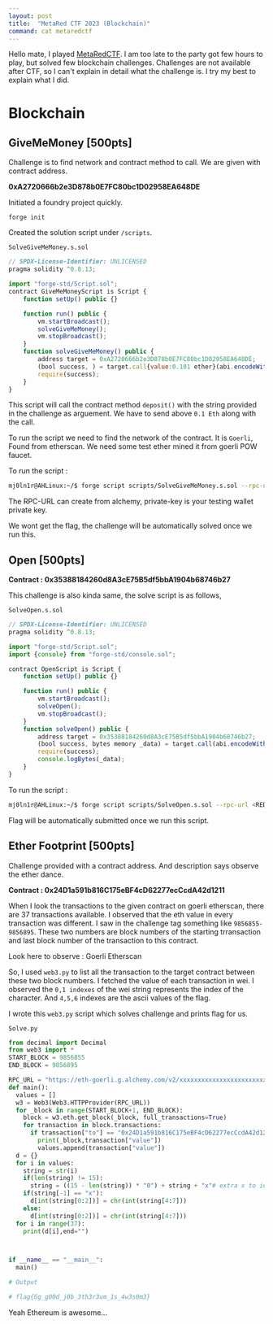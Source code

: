 ```yaml
---
layout: post
title:  "MetaRed CTF 2023 (Blockchain)"
command: cat metaredctf
---
```


Hello mate, I played <a href="https://ctftime.org/event/2107" target=_blank>MetaRedCTF</a>. I am too late to the party got few hours to play, but solved few blockchain challenges. Challenges are not available after CTF, so I can't explain in detail what the challenge is. I try my best to explain what I did.

# Blockchain 

## GiveMeMoney [500pts]

Challenge is to find network and contract method to call. We are given with contract address. 

**0xA2720666b2e3D878b0E7FC80bc1D02958EA648DE**

Initiated a foundry project quickly. 

`forge init`

Created the solution script under `/scripts`.

`SolveGiveMeMoney.s.sol`

```javascript
// SPDX-License-Identifier: UNLICENSED
pragma solidity ^0.8.13;

import "forge-std/Script.sol";
contract GiveMeMoneyScript is Script {
    function setUp() public {}

    function run() public {
        vm.startBroadcast();
        solveGiveMeMoney();
        vm.stopBroadcast();
    }
    function solveGiveMeMoney() public {
        address target = 0xA2720666b2e3D878b0E7FC80bc1D02958EA648DE;
        (bool success, ) = target.call{value:0.101 ether}(abi.encodeWithSignature("deposit(string)","ODM1.pHrlmtdBQY9UIYaE-WVDGTPOWP0"));
        require(success);
    }
}
```

This script will call the contract method `deposit()` with the string provided in the challenge as arguement. We have to send above `0.1 Eth` along with the call.

To run the script we need to find the network of the contract. It is `Goerli`, Found from etherscan. We need some test ether mined it from goerli POW faucet. 

To run the script :

```bash
mj0ln1r@AHLinux:~/$ forge script scripts/SolveGiveMeMoney.s.sol --rpc-url <REDACTED> --private-key <REDACTED> --broadcast
```

The RPC-URL can create from alchemy, private-key is your testing wallet private key. 

We wont get the flag, the challenge will be automatically solved once we run this.

## Open [500pts]

**Contract : 0x35388184260d8A3cE75B5df5bbA1904b68746b27**

This challenge is also kinda same, the solve script is as follows,

`SolveOpen.s.sol`

```javascript
// SPDX-License-Identifier: UNLICENSED
pragma solidity ^0.8.13;

import "forge-std/Script.sol";
import {console} from "forge-std/console.sol";

contract OpenScript is Script {
    function setUp() public {}

    function run() public {
        vm.startBroadcast();
        solveOpen();
        vm.stopBroadcast();
    }
    function solveOpen() public {
        address target = 0x35388184260d8A3cE75B5df5bbA1904b68746b27;
        (bool success, bytes memory _data) = target.call(abi.encodeWithSignature("givemetheflag(string)","ODM1.pHrlmtdBQY9UIYaE-WVDGTPOWP0"));
        require(success);
        console.logBytes(_data);
    }
}
```

To run the script :

```bash
mj0ln1r@AHLinux:~/$ forge script scripts/SolveOpen.s.sol --rpc-url <REDACTED> --private-key <REDACTED> --broadcast
```

Flag will be automatically submitted once we run this script.

## Ether Footprint [500pts]

Challenge provided with a contract address. And description says observe the ether dance. 

**Contract : 0x24D1a591b816C175eBF4cD62277ecCcdA42d1211**

When I look the transactions to the given contract on goerli etherscan, there are 37 transactions available. I observed that the eth value in every transaction was different. I saw in the challenge tag something like `9856855-9856895`. These two numbers are block numbers of the starting trransaction and last block number of the transaction to this contract. 

Look here to observe : <a heref="https://goerli.etherscan.io/txs?a=0x24D1a591b816C175eBF4cD62277ecCcdA42d1211" target=_blank>Goerli Etherscan</a>

So, I used `web3.py` to list all the transaction to the target contract between these two block numbers. I fetched the value of each transaction in wei. I observed the `0,1 indexes` of the wei string represents the index of the character. And `4,5,6` indexes are the ascii values of the flag. 

I wrote this `web3.py` script which solves challenge and prints flag for us. 

`Solve.py`

```python
from decimal import Decimal
from web3 import *
START_BLOCK = 9856855
END_BLOCK = 9856895

RPC_URL = "https://eth-goerli.g.alchemy.com/v2/xxxxxxxxxxxxxxxxxxxxxxxxxxxxxxxx"
def main():
  values = []
  w3 = Web3(Web3.HTTPProvider(RPC_URL))
  for _block in range(START_BLOCK+1, END_BLOCK):
    block = w3.eth.get_block(_block, full_transactions=True)
    for transaction in block.transactions:
      if transaction["to"] == "0x24D1a591b816C175eBF4cD62277ecCcdA42d1211":
        print(_block,transaction["value"])
        values.append(transaction["value"])
  d = {}
  for i in values:
    string = str(i)
    if(len(string) != 15):
      string = ((15 - len(string)) * "0") + string + "x"# extra x to identify padded str
    if(string[-1] == "x"):
      d[int(string[0:2])] = chr(int(string[4:7]))
    else:
      d[int(string[0:2])] = chr(int(string[4:7]))
  for i in range(37):
    print(d[i],end="")



if __name__ == "__main__":
  main()

# Output

# flag{Gg_g00d_j0b_3th3r3um_1s_4w3s0m3}

```

Yeah Ethereum is awesome...


